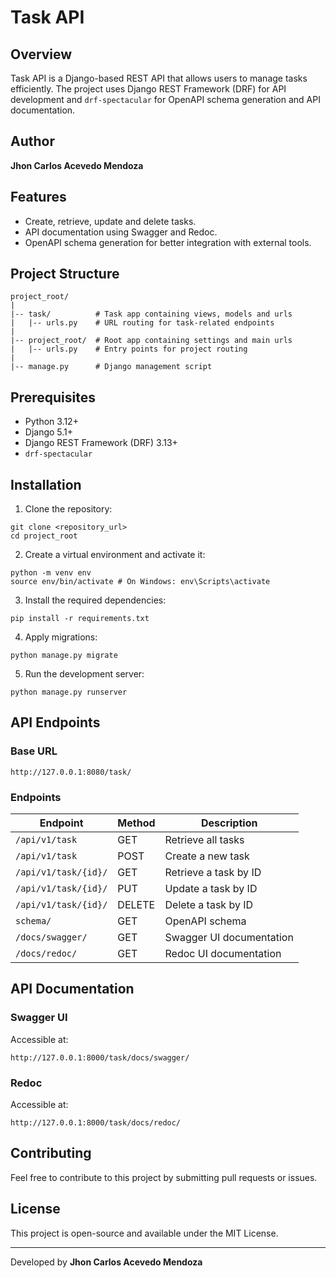 # Task API

## Overview

Task API is a Django-based REST API that allows users to manage tasks efficiently.
The project uses Django REST Framework (DRF) for API development and `drf-spectacular` for OpenAPI schema generation and API documentation.

## Author
**Jhon Carlos Acevedo Mendoza**

## Features
- Create, retrieve, update and delete tasks.
- API documentation using Swagger and Redoc.
- OpenAPI schema generation for better integration with external tools.

## Project Structure
```
project_root/     
|
|-- task/          # Task app containing views, models and urls
|   |-- urls.py    # URL routing for task-related endpoints
|
|-- project_root/  # Root app containing settings and main urls
|   |-- urls.py    # Entry points for project routing
|
|-- manage.py      # Django management script
```

## Prerequisites
- Python 3.12+
- Django 5.1+
- Django REST Framework (DRF) 3.13+
- `drf-spectacular`

## Installation
1. Clone the repository:
```
git clone <repository_url>
cd project_root
```
2. Create a virtual environment and activate it:
```
python -m venv env
source env/bin/activate # On Windows: env\Scripts\activate
```
3. Install the required dependencies:
```
pip install -r requirements.txt
```
4. Apply migrations:
```
python manage.py migrate
```
5. Run the development server:
```
python manage.py runserver
```

## API Endpoints
### Base URL
```
http://127.0.0.1:8080/task/
```
### Endpoints
| Endpoint | Method | Description |
| --- | --- | --- |
| `/api/v1/task` | GET | Retrieve all tasks |
| `/api/v1/task` | POST | Create a new task |
| `/api/v1/task/{id}/` | GET | Retrieve a task by ID |
| `/api/v1/task/{id}/` | PUT | Update a task by ID |
| `/api/v1/task/{id}/` | DELETE | Delete a task by ID |
| `schema/` | GET | OpenAPI schema |
| `/docs/swagger/` | GET | Swagger UI documentation |
| `/docs/redoc/` | GET | Redoc UI documentation

## API Documentation
### Swagger UI
Accessible at:
```
http://127.0.0.1:8000/task/docs/swagger/
```
### Redoc
Accessible at:
```
http://127.0.0.1:8000/task/docs/redoc/
```

## Contributing
Feel free to contribute to this project by submitting pull requests or issues.

## License
This project is open-source and available under the MIT License.

---

Developed by **Jhon Carlos Acevedo Mendoza**